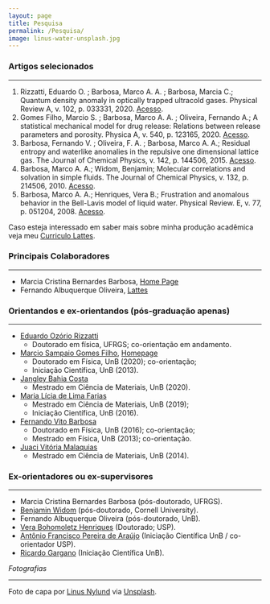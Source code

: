```yaml
---
layout: page
title: Pesquisa
permalink: /Pesquisa/
image: linus-water-unsplash.jpg
---
```


### Artigos selecionados

***

1. Rizzatti, Eduardo O. ; Barbosa, Marco A. A. ; Barbosa, Marcia  C.; Quantum density anomaly in optically trapped ultracold gases. Physical Review A, v. 102, p. 033331, 2020. [Acesso](http://dx.doi.org/10.1103/PhysRevA.102.033331).
2. Gomes Filho, Marcio S. ; Barbosa, Marco A. A. ; Oliveira, Fernando A.; A statistical mechanical model for drug release: Relations between release parameters and porosity. Physica A, v. 540, p. 123165, 2020.  [Acesso](http://dx.doi.org/10.1016/j.physa.2019.123165).
2. Barbosa, Fernando V. ; Oliveira, F. A. ; Barbosa, Marco A. A.; Residual entropy and waterlike anomalies in the repulsive one dimensional lattice gas. The Journal of Chemical Physics, v. 142, p. 144506, 2015.  [Acesso](http://dx.doi.org/10.1063/1.4916905).
3. Barbosa, Marco A. A.; Widom, Benjamin; Molecular correlations and solvation in simple fluids. The Journal of Chemical Physics, v. 132, p. 214506, 2010.  [Acesso](http://dx.doi.org/10.1063/1.3431531).
4. Barbosa, Marco A. A.; Henriques, Vera B.; Frustration and anomalous behavior in the Bell-Lavis model of liquid water. Physical Review. E, v. 77, p. 051204, 2008.  [Acesso](http://dx.doi.org/10.1103/PhysRevE.77.051204).


Caso esteja interessado em saber mais sobre minha produção acadêmica veja meu [Curriculo Lattes][cv-lattes].


### Principais Colaboradores
***

- Marcia Cristina Bernardes Barbosa, [Home Page](https://www.if.ufrgs.br/~barbosa/)
- Fernando Albuquerque Oliveira, [Lattes](http://buscatextual.cnpq.br/buscatextual/visualizacv.do?id=K4787698E6)

### Orientandos e ex-orientandos (pós-graduação apenas)
***

- [Eduardo Ozório Rizzatti](http://lattes.cnpq.br/9776753274036815)
    - Doutorado em física, UFRGS; co-orientação em andamento.
- [Marcio Sampaio Gomes Filho](http://lattes.cnpq.br/4247706975206030), [Homepage](https://www.setubal.net.br/)
    - Doutorado em Física, UnB (2020); co-orientação;
    - Iniciação Científica, UnB (2013).
- [Jangley Bahia Costa](http://lattes.cnpq.br/8061758635546185)
    - Mestrado em Ciência de Materiais, UnB (2020).
- [Maria Lícia de Lima Farias](http://lattes.cnpq.br/0241367920268602)
    - Mestrado em Ciência de Materiais, UnB (2019);
    - Iniciação Científica, UnB (2016).
- [Fernando Vito Barbosa](http://lattes.cnpq.br/7430520491940167)
    - Doutorado em Física, UnB (2016); co-orientação;
    - Mestrado em Física, UnB (2013); co-orientação.
- [Juaci Vitória Malaquias](https://www.embrapa.br/equipe/-/empregado/333881/juaci-vitoria-malaquias)
    - Mestrado em Ciência de Materiais, UnB (2014).

### Ex-orientadores ou ex-supervisores
***

- Marcia Cristina Bernardes Barbosa (pós-doutorado, UFRGS).
- [Benjamin Widom](https://chemistry.cornell.edu/benjamin-widom) (pós-doutorado, Cornell University).
- Fernando Albuquerque Oliveira (pós-doutorado, UnB).
- [Vera Bohomoletz Henriques](http://fig.if.usp.br/~vera/) (Doutorado; USP).
- [Antônio Francisco Pereira de Araújo](http://www.lbtc.unb.br/pt/pessoas/17-categoria-pt-br/people/professor/15-antonio-francisco-pereira-de-araujo) (Iniciação Científica UnB / co-orientador USP).
- [Ricardo Gargano](https://www.fis.unb.br/index.php?option=com_myjspace&view=see&pagename=gargano) (Iniciação Científica UnB).

*Fotografias*

***

<span>Foto de capa por <a href="https://unsplash.com/@doto?utm_source=unsplash&amp;utm_medium=referral&amp;utm_content=creditCopyText">Linus Nylund</a> via <a href="https://unsplash.com/s/photos/water?utm_source=unsplash&amp;utm_medium=referral&amp;utm_content=creditCopyText">Unsplash</a></span>.

[cv-lattes]: http://lattes.cnpq.br/5720622055548812